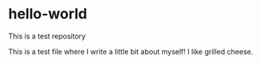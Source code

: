 # hello-world
This is a test repository

This is a test file where I write a little bit about myself! I like grilled cheese.
